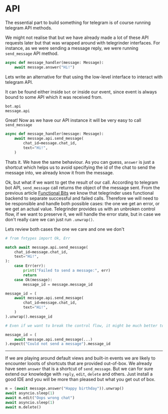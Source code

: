 # API

The essential part to build something for telegram is of course running telegram API methods.

We might not realise that but we have already made a lot of these API requests later but that was wrapped around with telegrinder interfaces. For instance, as we were sending a message reply, we were running `send_message` API method.

```python
async def message_handler(message: Message):
    await message.answer("Hi!")
```

Lets write an alternative for that using the low-level interface to interact with telegram API.

It can be found either inside `bot` or inside our event, since event is always bound to some API which it was received from.

```python
bot.api
message.api
```

Great! Now as we have our API instance it will be very easy to call `send_message`

```python
async def message_handler(message: Message):
    await message.api.send_message(
        chat_id=message.chat_id,
        text="Hi!",
    )
```

Thats it. We have the same behaviour. As you can guess, `answer` is just a shortcut which helps us to avoid specifying the id of the chat to send the message into, we already know it from the message.

Ok, but what if we want to get the result of our call. According to telegram bot API, `send_message` call returns the object of the message sent. From the previous article [Functional Bits](3_functional_bits.md) we know that telegrinder uses functional backend to separate successful and failed calls. Therefore we will need to be responsible and handle both possible cases: the one we get an error, or we get an actual value. Telegrinder provides us with an unbroken control flow, if we want to preserve it, we will handle the error state, but in case we don't really care we can just run `.unwrap()`.

Lets review both cases the one we care and one we don't

```python
# from fntypes import Ok, Err

match await message.api.send_message(
    chat_id=message.chat_id,
    text="Hi!",
):
    case Err(err):
        print("Failed to send a message:", err)
        return
    case Ok(message):
        message_id = message.message_id
```

```python
message_id = (
    await message.api.send_message(
        chat_id=message.chat_id,
        text="Hi!",
    )
).unwrap().message_id

# Even if we want to break the control flow, it might be much better to directly specify why the error happened (either with custom exception class or just a simple detail information). To transform the raising exception into something more detailed, we use expect

message_id = (
    await message.api.send_message(...)
).expect("Could not send a message").message_id
```

---

If we are playing around default views and built-in events we are likely to encounter looots of shortcuts that are provided out-of-box. We already have seen `answer` that is a shortcut of `send_message`. But we can for sure extend our knowledge with `reply`, `edit`, `delete` and others. Just install a good IDE and you will be more than pleased but what you get out of box.

```python
m = (await message.answer("Happy birthday")).unwrap()
await asyncio.sleep(1)
await m.edit("Oops wrong chat")
await asyncio.sleep(1)
await m.delete()
```
